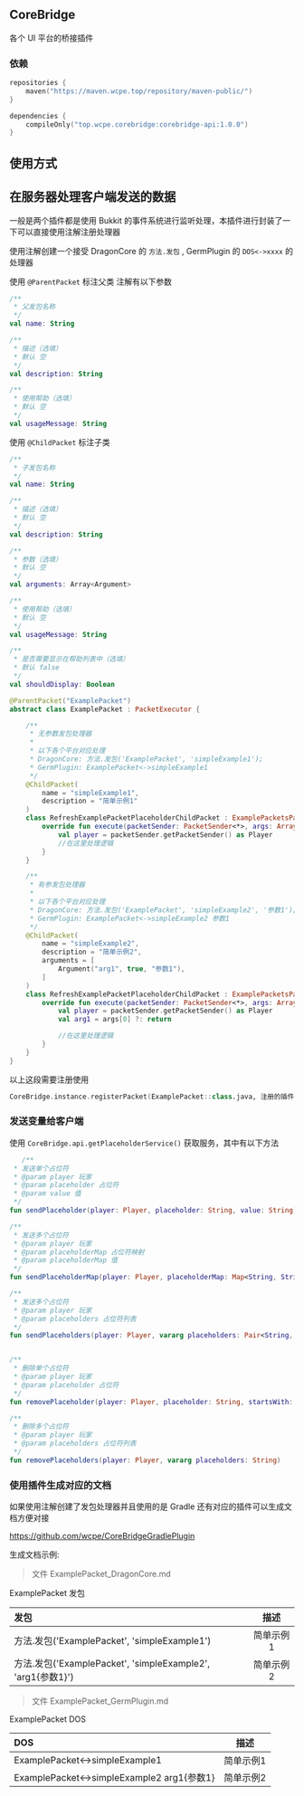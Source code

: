 ## CoreBridge

各个 UI 平台的桥接插件

### 依赖

```kotlin
repositories {
    maven("https://maven.wcpe.top/repository/maven-public/")
}

dependencies {
    compileOnly("top.wcpe.corebridge:corebridge-api:1.0.0")
}
```

## 使用方式

## 在服务器处理客户端发送的数据

一般是两个插件都是使用 Bukkit 的事件系统进行监听处理，本插件进行封装了一下可以直接使用注解注册处理器

使用注解创建一个接受 DragonCore 的 `方法.发包` , GermPlugin 的 `DOS<->xxxx` 的处理器

使用 `@ParentPacket` 标注父类 注解有以下参数

```kotlin
/**
 * 父发包名称
 */
val name: String

/**
 * 描述（选填）
 * 默认 空
 */
val description: String

/**
 * 使用帮助（选填）
 * 默认 空
 */
val usageMessage: String
```

使用 `@ChildPacket` 标注子类

```kotlin
/**
 * 子发包名称
 */
val name: String

/**
 * 描述（选填）
 * 默认 空
 */
val description: String

/**
 * 参数（选填）
 * 默认 空
 */
val arguments: Array<Argument>

/**
 * 使用帮助（选填）
 * 默认 空
 */
val usageMessage: String

/**
 * 是否需要显示在帮助列表中（选填）
 * 默认 false
 */
val shouldDisplay: Boolean 
```

```kotlin
@ParentPacket("ExamplePacket")
abstract class ExamplePacket : PacketExecutor {

    /**
     * 无参数发包处理器
     *
     * 以下各个平台对应处理
     * DragonCore: 方法.发包('ExamplePacket', 'simpleExample1');
     * GermPlugin: ExamplePacket<->simpleExample1
     */
    @ChildPacket(
        name = "simpleExample1",
        description = "简单示例1"
    )
    class RefreshExamplePacketPlaceholderChildPacket : ExamplePacketsPacket() {
        override fun execute(packetSender: PacketSender<*>, args: Array<String?>) {
            val player = packetSender.getPacketSender() as Player
            //在这里处理逻辑
        }
    }

    /**
     * 有参发包处理器
     *
     * 以下各个平台对应处理
     * DragonCore: 方法.发包('ExamplePacket', 'simpleExample2', '参数1');
     * GermPlugin: ExamplePacket<->simpleExample2 参数1
     */
    @ChildPacket(
        name = "simpleExample2",
        description = "简单示例2",
        arguments = [
            Argument("arg1", true, "参数1"),
        ]
    )
    class RefreshExamplePacketPlaceholderChildPacket : ExamplePacketsPacket() {
        override fun execute(packetSender: PacketSender<*>, args: Array<String?>) {
            val player = packetSender.getPacketSender() as Player
            val arg1 = args[0] ?: return

            //在这里处理逻辑
        }
    }
}
```

以上这段需要注册使用

```kotlin
CoreBridge.instance.registerPacket(ExamplePacket::class.java, 注册的插件主类实例)
```

### 发送变量给客户端

使用 `CoreBridge.api.getPlaceholderService()` 获取服务，其中有以下方法

```kotlin
   /**
 * 发送单个占位符
 * @param player 玩家
 * @param placeholder 占位符
 * @param value 值
 */
fun sendPlaceholder(player: Player, placeholder: String, value: String)

/**
 * 发送多个占位符
 * @param player 玩家
 * @param placeholderMap 占位符映射
 * @param placeholderMap 值
 */
fun sendPlaceholderMap(player: Player, placeholderMap: Map<String, String>)

/**
 * 发送多个占位符
 * @param player 玩家
 * @param placeholders 占位符列表
 */
fun sendPlaceholders(player: Player, vararg placeholders: Pair<String, String>)


/**
 * 删除单个占位符
 * @param player 玩家
 * @param placeholder 占位符
 */
fun removePlaceholder(player: Player, placeholder: String, startsWith: Boolean = false)

/**
 * 删除多个占位符
 * @param player 玩家
 * @param placeholders 占位符列表
 */
fun removePlaceholders(player: Player, vararg placeholders: String)
```

### 使用插件生成对应的文档

如果使用注解创建了发包处理器并且使用的是 Gradle 还有对应的插件可以生成文档方便对接

https://github.com/wcpe/CoreBridgeGradlePlugin

生成文档示例:

> 文件 ExamplePacket_DragonCore.md

ExamplePacket 发包

| 发包                                                    |  描述   | 
|:------------------------------------------------------|:-----:|
| 方法.发包('ExamplePacket', 'simpleExample1')              | 简单示例1 |
| 方法.发包('ExamplePacket', 'simpleExample2', 'arg1{参数1}') | 简单示例2 |

> 文件 ExamplePacket_GermPlugin.md

ExamplePacket DOS

| DOS                                      |  描述   | 
|:-----------------------------------------|:-----:|
| ExamplePacket<->simpleExample1           | 简单示例1 |
| ExamplePacket<->simpleExample2 arg1{参数1} | 简单示例2 |